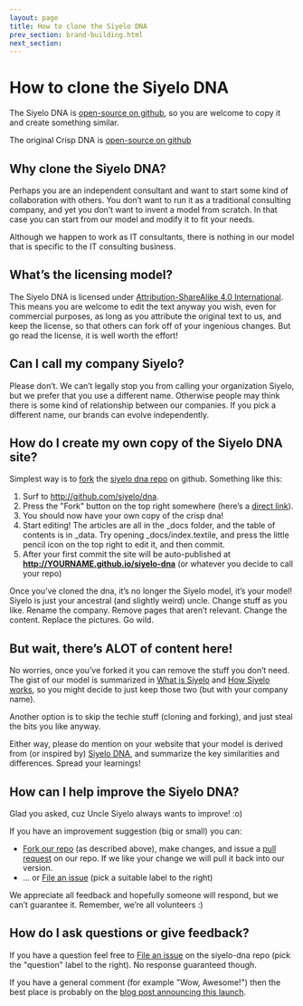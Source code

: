 ```yaml
---
layout: page
title: How to clone the Siyelo DNA
prev_section: brand-building.html
next_section:
---
```


# How to clone the Siyelo DNA

The Siyelo DNA is [open-source on
github](https://github.com/siyelo/dna), so you are welcome to copy it
and create something similar.

The original Crisp DNA is [open-source on
github](https://github.com/crispab/siyelo-dna)

## Why clone the Siyelo DNA?

Perhaps you are an independent consultant and want to start some kind of
collaboration with others. You don’t want to run it as a traditional
consulting company, and yet you don’t want to invent a model from
scratch. In that case you can start from our model and modify it to fit
your needs.

Although we happen to work as IT consultants, there is nothing in our
model that is specific to the IT consulting business.

## What’s the licensing model?

The Siyelo DNA is licensed under [Attribution-ShareAlike 4.0
International](http://creativecommons.org/licenses/by-sa/4.0/). This
means you are welcome to edit the text anyway you wish, even for
commercial purposes, as long as you attribute the original text to us,
and keep the license, so that others can fork off of your ingenious
changes. But go read the license, it is well worth the effort!

## Can I call my company Siyelo?

Please don’t. We can’t legally stop you from calling your organization
Siyelo, but we prefer that you use a different name. Otherwise people
may think there is some kind of relationship between our companies. If
you pick a different name, our brands can evolve independently.

## How do I create my own copy of the Siyelo DNA site?

Simplest way is to [fork](https://help.github.com/articles/fork-a-repo/)
the [siyelo dna repo](https://github.com/siyelo/dna) on github.
Something like this:

1.  Surf to <http://github.com/siyelo/dna>.
2.  Press the "Fork" button on the top right somewhere (here’s a [direct
    link](https://github.com/siyelo/dna/fork)).
3.  You should now have your own copy of the crisp dna!
4.  Start editing! The articles are all in the _docs folder, and the
    table of contents is in _data. Try opening _docs/index.textile,
    and press the little pencil icon on the top right to edit it, and
    then commit.
5.  After your first commit the site will be auto-published at
    **http://YOURNAME.github.io/siyelo-dna** (or whatever you decide to
    call your repo)

Once you’ve cloned the dna, it’s no longer the Siyelo model, it’s your
model! Siyelo is just your ancestral (and slightly weird) uncle. Change
stuff as you like. Rename the company. Remove pages that aren’t
relevant. Change the content. Replace the pictures. Go wild.

## But wait, there’s ALOT of content here!

No worries, once you’ve forked it you can remove the stuff you don’t
need. The gist of our model is summarized in [What is
Siyelo](what-is-siyelo.html) and [How Siyelo
works](how-siyelo-works.html), so you might decide to just keep those
two (but with your company name).

Another option is to skip the techie stuff (cloning and forking), and
just steal the bits you like anyway.

Either way, please do mention on your website that your model is derived
from (or inspired by) [Siyelo DNA](http://dna.siyelo.com), and summarize
the key similarities and differences. Spread your learnings!

## How can I help improve the Siyelo DNA?

Glad you asked, cuz Uncle Siyelo always wants to improve! :o)

If you have an improvement suggestion (big or small) you can:

-   [Fork our repo](https://github.com/siyelo/dna/fork) (as described
    above), make changes, and issue a [pull
    request](https://help.github.com/articles/using-pull-requests/) on
    our repo. If we like your change we will pull it back into
    our version.
-   … or [File an issue](https://github.com/siyelo/dna/issues/new) (pick
    a suitable label to the right)

We appreciate all feedback and hopefully someone will respond, but we
can’t guarantee it. Remember, we’re all volunteers :)

## How do I ask questions or give feedback?

If you have a question feel free to [File an
issue](https://github.com/siyelo/dna/issues/new) on the siyelo-dna repo
(pick the "question" label to the right). No response guaranteed though.

If you have a general comment (for example "Wow, Awesome!") then the
best place is probably on the [blog post announcing this
launch](http://blog.crisp.se/2015/01/23/maxwenzin/siyelo-dna-is-now-open-source).
